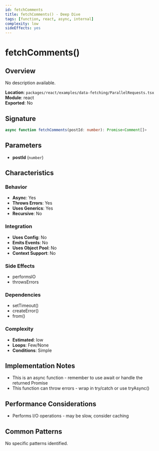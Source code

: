 ```yaml
---
id: fetchComments
title: fetchComments() - Deep Dive
tags: [function, react, async, internal]
complexity: low
sideEffects: yes
---
```


# fetchComments()

## Overview
No description available.

**Location**: `packages/react/examples/data-fetching/ParallelRequests.tsx`  
**Module**: react  
**Exported**: No  

## Signature
```typescript
async function fetchComments(postId: number): Promise<Comment[]>
```

## Parameters
- **postId** (`number`)

## Characteristics

### Behavior
- **Async**: Yes
- **Throws Errors**: Yes
- **Uses Generics**: Yes
- **Recursive**: No

### Integration
- **Uses Config**: No
- **Emits Events**: No
- **Uses Object Pool**: No
- **Context Support**: No

### Side Effects
- performsIO
- throwsErrors

### Dependencies
- setTimeout()
- createError()
- from()

### Complexity
- **Estimated**: low
- **Loops**: Few/None
- **Conditions**: Simple



## Implementation Notes
- This is an async function - remember to use await or handle the returned Promise
- This function can throw errors - wrap in try/catch or use tryAsync()

## Performance Considerations
- Performs I/O operations - may be slow, consider caching

## Common Patterns
No specific patterns identified.
